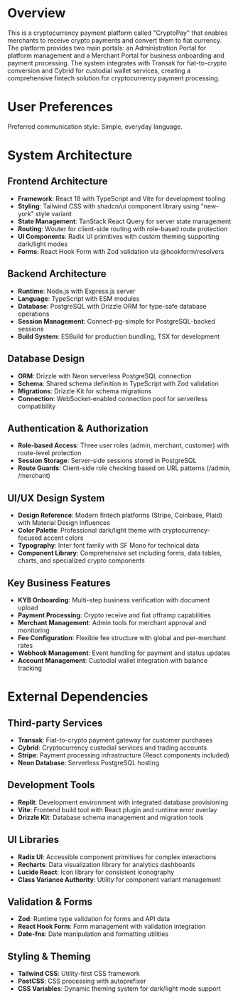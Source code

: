 # Overview

This is a cryptocurrency payment platform called "CryptoPay" that enables merchants to receive crypto payments and convert them to fiat currency. The platform provides two main portals: an Administration Portal for platform management and a Merchant Portal for business onboarding and payment processing. The system integrates with Transak for fiat-to-crypto conversion and Cybrid for custodial wallet services, creating a comprehensive fintech solution for cryptocurrency payment processing.

# User Preferences

Preferred communication style: Simple, everyday language.

# System Architecture

## Frontend Architecture
- **Framework**: React 18 with TypeScript and Vite for development tooling
- **Styling**: Tailwind CSS with shadcn/ui component library using "new-york" style variant
- **State Management**: TanStack React Query for server state management
- **Routing**: Wouter for client-side routing with role-based route protection
- **UI Components**: Radix UI primitives with custom theming supporting dark/light modes
- **Forms**: React Hook Form with Zod validation via @hookform/resolvers

## Backend Architecture
- **Runtime**: Node.js with Express.js server
- **Language**: TypeScript with ESM modules
- **Database**: PostgreSQL with Drizzle ORM for type-safe database operations
- **Session Management**: Connect-pg-simple for PostgreSQL-backed sessions
- **Build System**: ESBuild for production bundling, TSX for development

## Database Design
- **ORM**: Drizzle with Neon serverless PostgreSQL connection
- **Schema**: Shared schema definition in TypeScript with Zod validation
- **Migrations**: Drizzle Kit for schema migrations
- **Connection**: WebSocket-enabled connection pool for serverless compatibility

## Authentication & Authorization
- **Role-based Access**: Three user roles (admin, merchant, customer) with route-level protection
- **Session Storage**: Server-side sessions stored in PostgreSQL
- **Route Guards**: Client-side role checking based on URL patterns (/admin, /merchant)

## UI/UX Design System
- **Design Reference**: Modern fintech platforms (Stripe, Coinbase, Plaid) with Material Design influences
- **Color Palette**: Professional dark/light theme with cryptocurrency-focused accent colors
- **Typography**: Inter font family with SF Mono for technical data
- **Component Library**: Comprehensive set including forms, data tables, charts, and specialized crypto components

## Key Business Features
- **KYB Onboarding**: Multi-step business verification with document upload
- **Payment Processing**: Crypto receive and fiat offramp capabilities
- **Merchant Management**: Admin tools for merchant approval and monitoring
- **Fee Configuration**: Flexible fee structure with global and per-merchant rates
- **Webhook Management**: Event handling for payment and status updates
- **Account Management**: Custodial wallet integration with balance tracking

# External Dependencies

## Third-party Services
- **Transak**: Fiat-to-crypto payment gateway for customer purchases
- **Cybrid**: Cryptocurrency custodial services and trading accounts
- **Stripe**: Payment processing infrastructure (React components included)
- **Neon Database**: Serverless PostgreSQL hosting

## Development Tools
- **Replit**: Development environment with integrated database provisioning
- **Vite**: Frontend build tool with React plugin and runtime error overlay
- **Drizzle Kit**: Database schema management and migration tools

## UI Libraries
- **Radix UI**: Accessible component primitives for complex interactions
- **Recharts**: Data visualization library for analytics dashboards
- **Lucide React**: Icon library for consistent iconography
- **Class Variance Authority**: Utility for component variant management

## Validation & Forms
- **Zod**: Runtime type validation for forms and API data
- **React Hook Form**: Form management with validation integration
- **Date-fns**: Date manipulation and formatting utilities

## Styling & Theming
- **Tailwind CSS**: Utility-first CSS framework
- **PostCSS**: CSS processing with autoprefixer
- **CSS Variables**: Dynamic theming system for dark/light mode support